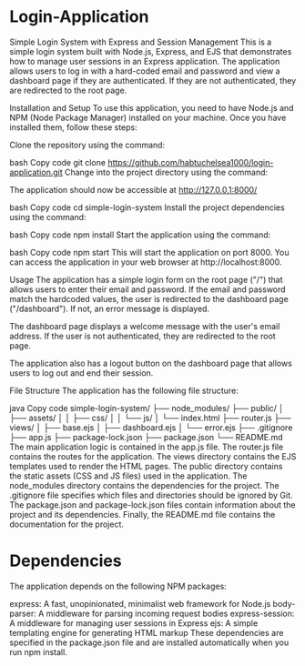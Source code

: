 # Login-Application
Simple Login System with Express and Session Management
This is a simple login system built with Node.js, Express, and EJS that demonstrates how to manage user sessions in an Express application.
The application allows users to log in with a hard-coded email and password and view a dashboard page if they are authenticated. 
If they are not authenticated, they are redirected to the root page.

Installation and Setup
To use this application, you need to have Node.js and NPM (Node Package Manager) installed on your machine. Once you have installed them, follow these steps:

Clone the repository using the command:

bash
Copy code
git clone https://github.com/habtuchelsea1000/login-application.git
Change into the project directory using the command:

The application should now be accessible at http://127.0.0.1:8000/

bash
Copy code
cd simple-login-system
Install the project dependencies using the command:

bash
Copy code
npm install
Start the application using the command:

bash
Copy code
npm start
This will start the application on port 8000. You can access the application in your web browser at http://localhost:8000.

Usage
The application has a simple login form on the root page ("/") that allows users to enter their email and password. If the email and password match the hardcoded values, the user is redirected to the dashboard page ("/dashboard"). If not, an error message is displayed.

The dashboard page displays a welcome message with the user's email address. If the user is not authenticated, they are redirected to the root page.

The application also has a logout button on the dashboard page that allows users to log out and end their session.

File Structure
The application has the following file structure:

java
Copy code
simple-login-system/
├── node_modules/
├── public/
│   ├── assets/
│   │   ├── css/
│   │   └── js/
│   └── index.html
├── router.js
├── views/
│   ├── base.ejs
│   ├── dashboard.ejs
│   └── error.ejs
├── .gitignore
├── app.js
├── package-lock.json
├── package.json
└── README.md
The main application logic is contained in the app.js file. The router.js file contains the routes for the application. The views directory contains the EJS templates used to render the HTML pages. The public directory contains the static assets (CSS and JS files) used in the application. The node_modules directory contains the dependencies for the project. The .gitignore file specifies which files and directories should be ignored by Git. The package.json and package-lock.json files contain information about the project and its dependencies. Finally, the README.md file contains the documentation for the project.

# Dependencies
The application depends on the following NPM packages:

express: A fast, unopinionated, minimalist web framework for Node.js
body-parser: A middleware for parsing incoming request bodies
express-session: A middleware for managing user sessions in Express
ejs: A simple templating engine for generating HTML markup
These dependencies are specified in the package.json file and are installed automatically when you run npm install.
